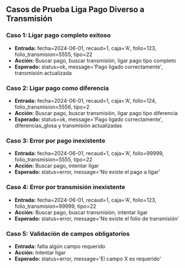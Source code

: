 ## Casos de Prueba Liga Pago Diverso a Transmisión

### Caso 1: Ligar pago completo exitoso
- **Entrada:** fecha=2024-06-01, recaud=1, caja='A', folio=123, folio_transmision=5555, tipo=22
- **Acción:** Buscar pago, buscar transmisión, ligar pago tipo completo
- **Esperado:** status=ok, message='Pago ligado correctamente', transmisión actualizada

### Caso 2: Ligar pago como diferencia
- **Entrada:** fecha=2024-06-01, recaud=1, caja='A', folio=124, folio_transmision=5556, tipo=2
- **Acción:** Buscar pago, buscar transmisión, ligar pago tipo diferencia
- **Esperado:** status=ok, message='Pago ligado correctamente', diferencias_glosa y transmisión actualizadas

### Caso 3: Error por pago inexistente
- **Entrada:** fecha=2024-06-01, recaud=1, caja='A', folio=99999, folio_transmision=5555, tipo=22
- **Acción:** Buscar pago, intentar ligar
- **Esperado:** status=error, message='No existe el pago a ligar'

### Caso 4: Error por transmisión inexistente
- **Entrada:** fecha=2024-06-01, recaud=1, caja='A', folio=123, folio_transmision=99999, tipo=22
- **Acción:** Buscar pago, buscar transmisión, intentar ligar
- **Esperado:** status=error, message='No existe el folio de transmisión'

### Caso 5: Validación de campos obligatorios
- **Entrada:** falta algún campo requerido
- **Acción:** Intentar ligar
- **Esperado:** status=error, message='El campo X es requerido'
